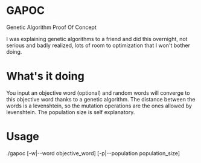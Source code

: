 # GAPOC
Genetic Algorithm Proof Of Concept

I was explaining genetic algorithms to a friend and did this overnight, not serious and badly realized, lots of room to optimization that I won't bother doing.

# What's it doing
You input an objective word (optional) and random words will converge to this objective word thanks to a genetic algorithm. The distance between the words is a levenshtein, so the mutation operations are the ones allowed by levenshtein. The population size is self explanatory.

# Usage
./gapoc \[-w|--word objective\_word\] \[-p|--population population\_size\]
